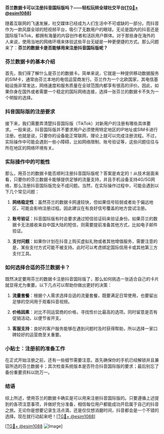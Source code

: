 **芬兰数据卡可以注册抖音国际版吗？——轻松玩转全球社交平台[[TG💪+ @esim1088](https://t.me/s/esim1088)]**

随着互联网的飞速发展，社交媒体已经成为人们生活中不可或缺的一部分。而抖音作为一款风靡全球的短视频平台，吸引了无数用户的眼球。无论是国内的抖音还是国际版TikTok，都拥有海量的内容创作者和活跃用户群体。对于那些身在海外的人来说，使用当地的网络环境来体验这些平台无疑是一种更便捷的方式。那么问题来了：**芬兰的数据卡是否能够用来注册抖音国际版呢？**

### 芬兰数据卡的基本介绍

首先，我们得了解什么是芬兰的数据卡。简单来说，它就是一种提供移动数据服务的SIM卡，通常由芬兰本地的电信运营商发行。芬兰作为一个北欧国家，其电信基础设施非常发达，网络速度和服务质量在全球范围内都享有很高的评价。因此，如果你身在国外或者需要一个稳定的国际网络连接，选择一张芬兰的数据卡不失为一个明智的选择。

### 抖音国际版的注册要求

接下来，我们需要弄清楚抖音国际版（TikTok）对新用户的注册有哪些具体要求。一般来说，抖音国际版并不要求用户必须使用特定地区的IP地址或SIM卡进行注册。也就是说，只要你的设备能正常联网，理论上就可以完成注册流程。不过，实际操作中可能会遇到一些小障碍，比如网络限制、账号验证等，这些问题往往与所在地区的网络环境有关。

### 实际操作中的可能性

那么，用芬兰的数据卡能否顺利注册抖音国际版呢？答案是肯定的！从技术层面来看，只要你的芬兰数据卡能够提供足够的流量支持，并且手机设备支持4G/5G网络，那么注册抖音国际版完全不成问题。当然，在实际操作过程中，可能会遇到以下几个常见问题：

1. **网络稳定性**：虽然芬兰的数据卡网速较快，但如果信号较弱或者处于偏远地区，可能会影响注册过程。因此建议在有良好信号覆盖的地方尝试注册。
   
2. **账号验证**：抖音国际版有时会要求通过短信验证码来验证身份。如果芬兰的数据卡无法接收来自中国大陆的短信，则需要提前准备其他方式，比如电子邮件验证。

3. **支付问题**：如果你计划在抖音上购买虚拟礼物或者其他增值服务，需要注意的是，某些支付方式可能不被支持。此时可以考虑绑定国际信用卡或其他第三方支付工具。

### 如何选择合适的芬兰数据卡？

既然决定要用芬兰的数据卡注册抖音国际版了，那么如何挑选一张适合自己的卡片就显得尤为重要。以下几点可以帮助你做出更好的决策：

1. **流量套餐**：根据个人需求选择合适的流量套餐，既要满足日常使用，也要留出足够的空间用于观看抖音视频。
   
2. **价格因素**：对比不同运营商的价格，寻找性价比最高的选项。同时留意是否有促销活动，以便节省开支。

3. **客服支持**：良好的客户服务能够在遇到问题时及时获得帮助，所以选择一家口碑较好的运营商至关重要。

### 小贴士：注册前的准备工作

在正式开始注册之前，还有一些细节需要注意。首先确保你的手机已经解锁并且兼容所选的芬兰数据卡；其次检查系统版本是否符合抖音国际版的要求；最后别忘了备份重要资料以防万一。

### 结语

综上所述，使用芬兰的数据卡确实是可以用来注册抖音国际版的。只要遵循上述提到的各项注意事项，并做好充分准备，相信每位用户都能成功开启属于自己的抖音之旅。无论你是想要记录生活点滴，还是仅仅想消磨时间，抖音都会是一个不错的选择。现在就行动起来吧！[[TG💪+ @esim1088](https://t.me/s/esim1088)] 

[[TG💪+ @esim1088](https://t.me/s/esim1088) ![Image](https://i.postimg.cc/4NQfJmqS/Snipaste-2025-05-13-00-14-12.png)]